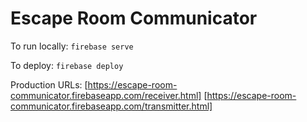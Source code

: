 Escape Room Communicator
========================
To run locally:
```firebase serve```

To deploy:
```firebase deploy```

Production URLs:
[https://escape-room-communicator.firebaseapp.com/receiver.html]
[https://escape-room-communicator.firebaseapp.com/transmitter.html]